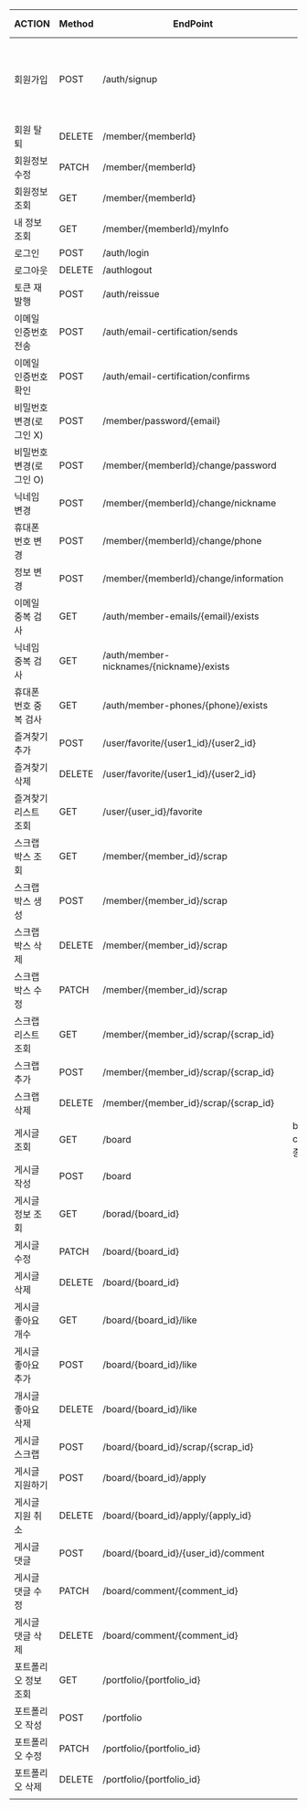 | ACTION | Method | EndPoint | Query String | Request Body | header |
| --- | --- | --- | --- | --- | --- |
| 회원가입 | POST | /auth/signup |  | email, password, phone, name, nickname, loginMemberType, loginType, authority, information |  |
| 회원 탈퇴 | DELETE | /member/{memberId} |  | email, password | accessToken |
| 회원정보수정 | PATCH | /member/{memberId} |  |  | accessToken |
| 회원정보 조회 | GET | /member/{memberId} |  |  | accessToken |
| 내 정보 조회 | GET | /member/{memberId}/myInfo |  |  | accessToken |
| 로그인 | POST | /auth/login |  | email, password |  |
| 로그아웃 | DELETE | /authlogout |  |  | accessToken |
| 토큰 재발행 | POST | /auth/reissue |  | accessToken |  |
| 이메일 인증번호 전송 | POST | /auth/email-certification/sends |  | email |  |
| 이메일 인증번호 확인 | POST | /auth/email-certification/confirms |  | email, certificationNumber |  |
| 비밀번호 변경(로그인 X) | POST | /member/password/{email} |  | email, afterPassword |  |
| 비밀번호 변경(로그인 O) | POST | /member/{memberId}/change/password |  | email, beforePassword, afterPassword | accessToken |
| 닉네임 변경 | POST | /member/{memberId}/change/nickname |  | nickname | accessToken |
| 휴대폰 번호 변경 | POST | /member/{memberId}/change/phone |  | phone | accessToken |
| 정보 변경 | POST | /member/{memberId}/change/information |  | information | accessToken |
| 이메일 중복 검사 | GET | /auth/member-emails/{email}/exists |  | email |  |
| 닉네임 중복 검사 | GET | /auth/member-nicknames/{nickname}/exists |  | nickname |  |
| 휴대폰 번호 중복 검사 | GET | /auth/member-phones/{phone}/exists |  | phone |  |
| 즐겨찾기 추가 | POST | /user/favorite/{user1_id}/{user2_id} |  |  |  |
| 즐겨찾기 삭제 | DELETE | /user/favorite/{user1_id}/{user2_id} |  |  |  |
| 즐겨찾기 리스트 조회 | GET | /user/{user_id}/favorite |  |  |  |
| 스크랩 박스 조회 | GET | /member/{member_id}/scrap |  |  |  |
| 스크랩 박스 생성 | POST | /member/{member_id}/scrap |  | name |  |
| 스크랩 박스 삭제 | DELETE | /member/{member_id}/scrap |  |  |  |
| 스크랩 박스 수정 | PATCH | /member/{member_id}/scrap |  |  |  |
| 스크랩 리스트 조회 | GET | /member/{member_id}/scrap/{scrap_id} |  |  |  |
| 스크랩 추가 | POST | /member/{member_id}/scrap/{scrap_id} |  | board_id |  |
| 스크랩 삭제 | DELETE | /member/{member_id}/scrap/{scrap_id} |  | board_id |  |
| 게시글 조회 | GET | /board | board_type, category(업종) |  |  |
| 게시글 작성 | POST | /board |  | 상세 내용들,token |  |
| 게시글 정보 조회 | GET | /borad/{board_id} |  |  |  |
| 게시글 수정 | PATCH | /board/{board_id} |  | 수정 내용들,token |  |
| 게시글 삭제 | DELETE | /board/{board_id} |  | token |  |
| 게시글 좋아요 개수  | GET | /board/{board_id}/like |  | token |  |
| 게시글 좋아요 추가 | POST | /board/{board_id}/like |  | user_id,token |  |
| 개시글 좋아요 삭제 | DELETE | /board/{board_id}/like |  | user_id,token |  |
| 게시글 스크랩 | POST | /board/{board_id}/scrap/{scrap_id} |   | token |  |
| 게시글 지원하기 | POST | /board/{board_id}/apply |  | user_id,token |  |
| 게시글 지원 취소 | DELETE | /board/{board_id}/apply/{apply_id} |  | token |  |
| 게시글 댓글 | POST | /board/{board_id}/{user_id}/comment |  | content,token |  |
| 게시글 댓글 수정 | PATCH | /board/comment/{comment_id} |  | content,token |  |
| 게시글 댓글 삭제 | DELETE | /board/comment/{comment_id} |  | token |  |
| 포트폴리오 정보 조회 | GET | /portfolio/{portfolio_id} |  | toekn |  |
| 포트폴리오 작성 | POST | /portfolio |  | 상세내용들, token |  |
| 포트폴리오 수정 | PATCH | /portfolio/{portfolio_id} |  | 수정 내용들, token |  |
| 포트폴리오 삭제 | DELETE | /portfolio/{portfolio_id} |  | token |  |
|  |  |  |  |  |  |